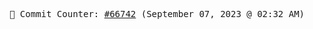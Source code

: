 <p align="center">
    <samp>
        📮 Commit Counter: <a href="https://github.com/Javascript-void0/Javascript-void0/commits/main">#66742</a> (September 07, 2023 @ 02:32 AM)
    </samp>
</p>